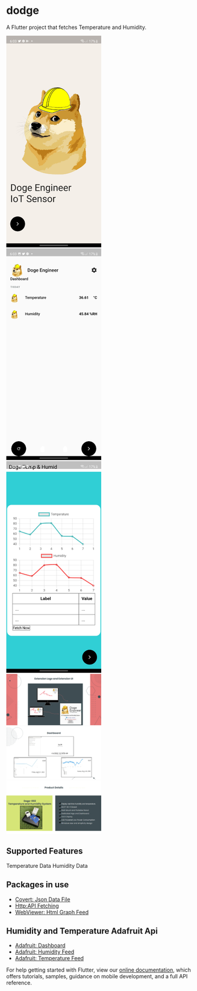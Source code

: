 # dodge

A Flutter project that fetches Temperature and Humidity.

<img src="https://raw.githubusercontent.com/yingloke/Doge_Sensor_App/main/Screenshots/Getting_started.jpg" alt="Flutter Weather App Preview" width=50% height=50%>

<img src="https://raw.githubusercontent.com/yingloke/Doge_Sensor_App/main/Screenshots/Main_page.jpg" alt="Flutter Weather App Preview" width=50% height=50%>

<img src="https://raw.githubusercontent.com/yingloke/Doge_Sensor_App/main/Screenshots/simple_chart.jpg" alt="Flutter Weather App Preview" width=50% height=50%>

<img src="https://raw.githubusercontent.com/yingloke/Doge_Sensor_App/main/Screenshots/ChromeExtention.png" alt="Flutter Weather App Preview" width=50% height=50%>

<img src="https://raw.githubusercontent.com/yingloke/Doge_Sensor_App/main/Screenshots/powerbi_dashboard.png" alt="Flutter Weather App Preview" width=50% height=50%>

<img src="https://raw.githubusercontent.com/yingloke/Doge_Sensor_App/main/Screenshots/ProductDetails.png" alt="Flutter Weather App Preview" width=50% height=50%>

## Supported Features

Temperature Data
Humidity Data

## Packages in use


- [Covert: Json Data File](https://pub.dev/packages/convert)
- [Http:API Fetching](https://pub.dev/packages/http)
- [WebViewer: Html Graph Feed](https://pub.dev/packages/webview_flutter)

## Humidity and Temperature Adafruit Api 
- [Adafruit: Dashboard](https://io.adafruit.com/DogeEngizear/dashboards/temp-and-humid-sensor)
- [Adafruit: Humidity Feed](https://io.adafruit.com/DogeEngizear/feeds/humid-feed)
- [Adafruit: Temperature Feed](https://io.adafruit.com/DogeEngizear/feeds/temp-feed)


For help getting started with Flutter, view our
[online documentation](https://flutter.dev/docs), which offers tutorials,
samples, guidance on mobile development, and a full API reference.
